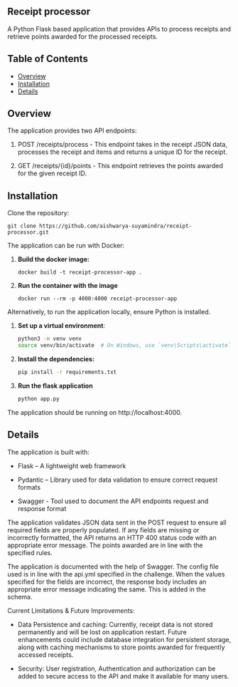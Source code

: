 ## Receipt processor

A Python Flask based application that provides APIs to process receipts and retrieve points awarded for the processed receipts. 


## Table of Contents

- [Overview](#overview)
- [Installation](#installation)
- [Details](#details)

## Overview
The application provides two API endpoints:

1. POST /receipts/process - This endpoint takes in the receipt JSON data, processes the receipt and items and returns a unique ID for the receipt.

2. GET /receipts/{id}/points - This endpoint retrieves the points awarded for the given receipt ID.

## Installation

Clone the repository:

```
git clone https://github.com/aishwarya-suyamindra/receipt-processor.git
```

The application can be run with Docker:

1. **Build the docker image:**

    ```
   docker build -t receipt-processor-app .
    ```

2. **Run the container with the image**

    ```
    docker run --rm -p 4000:4000 receipt-processor-app
    ```

Alternatively, to run the application locally, ensure Python is installed.

1. **Set up a virtual environment**:
    ```bash
    python3 -m venv venv
    source venv/bin/activate  # On Windows, use `venv\Scripts\activate`
    ```

2. **Install the dependencies:**

    ```bash
    pip install -r requirements.txt
    ```

3. **Run the flask application**

    ```bash
    python app.py
    ```

The application should be running on http://localhost:4000.

## Details

The application is built with:
- Flask – A lightweight web framework

- Pydantic – Library used for data validation to ensure correct request formats

- Swagger - Tool used to document the API endpoints request and response format

The application validates JSON data sent in the POST request to ensure all required fields are properly populated. If any fields are missing or incorrectly formatted, the API returns an HTTP 400 status code with an appropriate error message. The points awarded are in line with the specified rules.

The application is documented with the help of Swagger. The config file used is in line with the api.yml specified in the challenge. When the values specified for the fields are incorrect, the response body includes an appropriate error message indicating the same. This is added in the schema.

Current Limitations & Future Improvements:

- Data Persistence and caching: Currently, receipt data is not stored permanently and will be lost on application restart. Future enhancements could include database integration for persistent storage, along with caching mechanisms to store points awarded for frequently accessed receipts.

- Security: User registration, Authentication and authorization can be added to secure access to the API and make it available for many users.